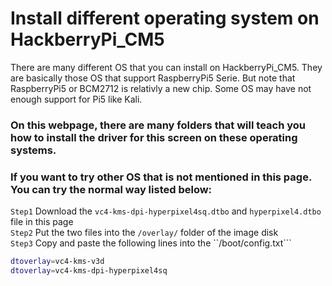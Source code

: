 # Install different operating system on HackberryPi_CM5

There are many different OS that you can install on HackberryPi_CM5. They are basically those OS that support RaspberryPi5 Serie. 
But note that RaspberryPi5 or BCM2712 is relativly a new chip. Some OS may have not enough support for Pi5 like Kali.  

### On this webpage, there are many folders that will teach you how to install the driver for this screen on these operating systems.

### If you want to try other OS that is not mentioned in this page. You can try the normal way listed below:

```Step1``` Download the ```vc4-kms-dpi-hyperpixel4sq.dtbo``` and ```hyperpixel4.dtbo``` file in this page  
```Step2``` Put the two files into the ```/overlay/``` folder of the image disk  
```Step3```  Copy and paste the following lines into the ``/boot/config.txt```  
```sh
dtoverlay=vc4-kms-v3d
dtoverlay=vc4-kms-dpi-hyperpixel4sq
```
